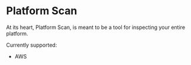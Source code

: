 # Platform Scan

At its heart, Platform Scan, is meant to be a tool for inspecting your entire platform. 

Currently supported:
- AWS
